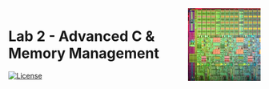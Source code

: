<img src="https://raw.githubusercontent.com/cc3-ug/logo/master/cc3.jpg" width="145px" align="right" />

# Lab 2 - Advanced C &amp; Memory Management

[![License](https://img.shields.io/github/license/cc3-ug/lab02-c-mm)](https://github.com/cc3-ug/lab02-c-mm/blob/master/LICENSE)
